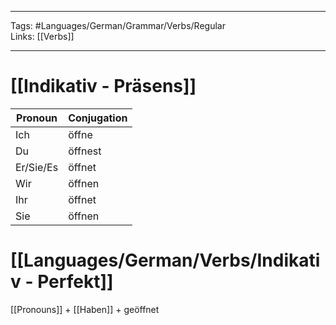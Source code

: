 ___
Tags: #Languages/German/Grammar/Verbs/Regular  
Links: [[Verbs]]
___
# [[Indikativ - Präsens]]
Pronoun|Conjugation
------------ | ------------
Ich | öffne
Du | öffnest
Er/Sie/Es | öffnet
Wir | öffnen
Ihr | öffnet
Sie | öffnen


# [[Languages/German/Verbs/Indikativ - Perfekt]]
[[Pronouns]] + [[Haben]] + geöffnet